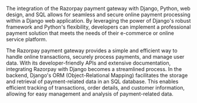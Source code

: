 The integration of the Razorpay payment gateway with Django, Python, web design, and SQL allows for seamless and secure online payment processing within a Django web application. By leveraging the power of Django's robust framework and Python's flexibility, developers can implement a professional payment solution that meets the needs of their e-commerce or online service platform.

The Razorpay payment gateway provides a simple and efficient way to handle online transactions, securely process payments, and manage user data. With its developer-friendly APIs and extensive documentation, integrating Razorpay with Django becomes a streamlined process.
In the backend, Django's ORM (Object-Relational Mapping) facilitates the storage and retrieval of payment-related data in an SQL database. This enables efficient tracking of transactions, order details, and customer information, allowing for easy management and analysis of payment-related data.
